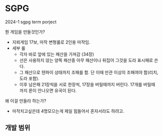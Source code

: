 # SGPG
2024-1 sgpg term porject

뭔 게임을 만들것인가?
  - 지뢰게임 17보, 마작 변형룰로 2인용 마작임.
  - 세부 룰
      - 각자 바로 앞에 있는 패산을 가져감 (34장)
      - 선은 사용하지 않는 양쪽 패산중 아무 패산이나 뒤집어 그것을 도라 표시패로 쓴다.
      - 그 패산으로 텐파이 상태까지 조패를 함. 단 이때 만관 이상의 조패여야 함(리치, 도라 포함).
      - 이후 남은패 21장씩을 서로 한장씩, 17장을 버릴때까지 버린다. 17개를 버릴때까지 론이 안나오면 유국이 된다.
   
왜 이걸 만들라 하는가?
  - 마작치고싶은데 4명모으는게 제일 힘들어서 혼자서라도 하려고.

개발 범위
  - 
